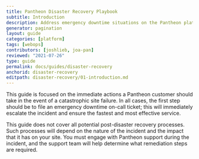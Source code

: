 ```yaml
---
title: Pantheon Disaster Recovery Playbook
subtitle: Introduction
description: Address emergency downtime situations on the Pantheon platform
generator: pagination
layout: guide
categories: [platform]
tags: [webops]
contributors: [joshlieb, joa-pan]
reviewed: "2021-07-26"
type: guide
permalink: docs/guides/disaster-recovery
anchorid: disaster-recovery
editpath: disaster-recovery/01-introduction.md
---
```



This guide is focused on the immediate actions a Pantheon customer should take in the event of a catastrophic site failure. In all cases, the first step should be to file an emergency downtime on-call ticket; this will immediately escalate the incident and ensure the fastest and most effective service. 

This guide does not cover all potential post-disaster recovery processes. Such processes will depend on the nature of the incident and the impact that it has on your site. You must engage with Pantheon support during the incident, and the support team will help determine what remediation steps are required.

